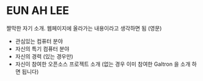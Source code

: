 EUN AH LEE
======
짤막한 자기 소개. 웹페이지에 올라가는 내용이라고 생각하면 됨 (영문)
* 관심있는 컴퓨터 분야
* 자신의 특기 컴퓨터 분야
* 자신의 경력 (있는 경우만)
* 자신이 참여한 오픈소스 프로젝트 소개 (없는 경우 이미 참여한 Galtron 을 소개
하면 됩니다)